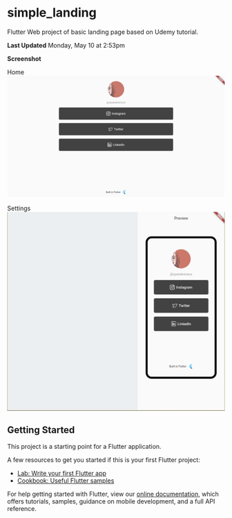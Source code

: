 # simple_landing

Flutter Web project of basic landing page based on Udemy tutorial.

**Last Updated**
Monday, May 10 at 2:53pm

**Screenshot**

Home
![Home of SimpleLandingPage](screenshots/01_May9.png)

Settings
![Settings of SimpleLandingPage](screenshots/01_Settings_May10.png)

## Getting Started

This project is a starting point for a Flutter application.

A few resources to get you started if this is your first Flutter project:

- [Lab: Write your first Flutter app](https://flutter.dev/docs/get-started/codelab)
- [Cookbook: Useful Flutter samples](https://flutter.dev/docs/cookbook)

For help getting started with Flutter, view our
[online documentation](https://flutter.dev/docs), which offers tutorials,
samples, guidance on mobile development, and a full API reference.
